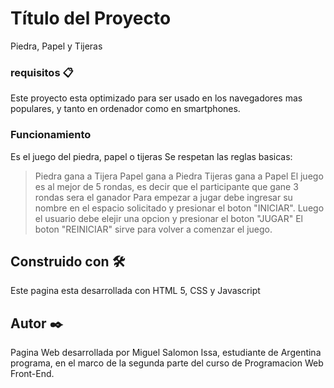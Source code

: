 # Título del Proyecto 
  Piedra, Papel y Tijeras

### requisitos 📋
  Este proyecto esta optimizado para ser usado en los navegadores mas populares, y tanto en ordenador 
  como en smartphones.

### Funcionamiento
  Es el juego del piedra, papel o tijeras
  Se respetan las reglas basicas:
  >Piedra gana a Tijera
  >Papel gana a Piedra
  >Tijeras gana a Papel
  El juego es al mejor de 5 rondas,
  es decir que el participante que gane 3 rondas sera el ganador
  Para empezar a jugar debe ingresar su nombre en el espacio solicitado y presionar el boton "INICIAR".
  Luego el usuario debe elejir una opcion y presionar el boton "JUGAR"
  El boton "REINICIAR" sirve para volver a comenzar el juego.

## Construido con 🛠️
  Este pagina esta desarrollada con HTML 5, CSS y Javascript

## Autor ✒️
  Pagina Web desarrollada por Miguel Salomon Issa, estudiante de
  Argentina programa, en el marco de la segunda parte del curso de
  Programacion Web Front-End.